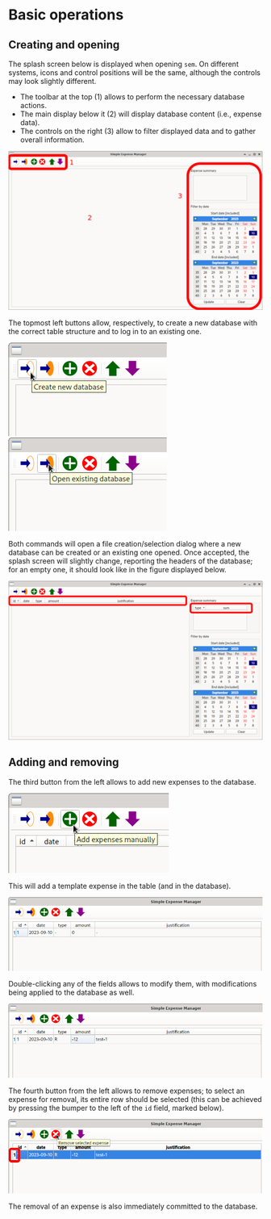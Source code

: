 # Basic operations




## Creating and opening

The splash screen below is displayed when opening `sem`. On
different systems, icons and control positions will be the
same, although the controls may look slightly different.

- The toolbar at the top (1) allows to perform the necessary
  database actions.
- The main display below it (2) will display database content
  (i.e., expense data).
- The controls on the right (3) allow to filter displayed data
  and to gather overall information.

![splash](cc-01-splash.png)

The topmost left buttons allow, respectively, to create a new
database with the correct table structure and to log in to an
existing one.

![create](cc-02-create.png)
![open](cc-03-open.png)

Both commands will open a file creation/selection dialog where
a new database can be created or an existing one opened. Once
accepted, the splash screen will slightly change, reporting the
headers of the database; for an empty one, it should look like
in the figure displayed below.

![splash-opened](cc-04-splash-opened.png)




## Adding and removing

The third button from the left allows to add new expenses to
the database.

![add](cc-05-add.png)

This will add a template expense in the table (and in the
database).

![template](cc-06-template.png)

Double-clicking any of the fields allows to modify them, with
modifications being applied to the database as well.

![template](cc-07-edited.png)

The fourth button from the left allows to remove expenses; to
select an expense for removal, its entire row should be
selected (this can be achieved by pressing the bumper to the
left of the `id` field, marked below).

![remove](cc-08-remove.png)

The removal of an expense is also immediately committed to the
database.
